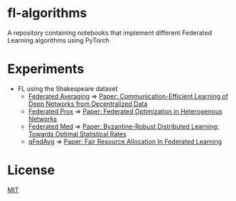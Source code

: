 # fl-algorithms

A repository containing notebooks that implement different Federated Learning algorithms using PyTorch

# Experiments

* FL using the Shakespeare dataset
  - [Federated Averaging](Shakespeare/FedAvg.ipynb) => [Paper: Communication-Efficient Learning of Deep Networks from Decentralized Data](http://proceedings.mlr.press/v54/mcmahan17a.html)
  - [Federated Prox](Shakespeare/FedProx.ipynb) => [Paper: Federated Optimization in Heterogenous Networks](https://arxiv.org/abs/1812.06127)
  - [Federated Med](Shakespeare/FedMed.ipynb) => [Paper: Byzantine-Robust Distributed Learning: Towards Optimal Statistical Rates](http://proceedings.mlr.press/v80/yin18a.html)
  - [qFedAvg](Shakespeare/qFedAvg.ipynb) => [Paper: Fair Resource Allocation In Federated Learning](https://arxiv.org/abs/1905.10497)

# License 

[MIT](LICENSE)
